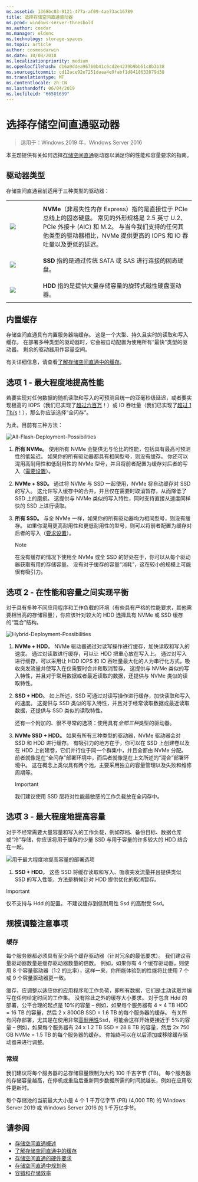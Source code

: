 ```yaml
---
ms.assetid: 1368bc83-9121-477a-af09-4ae73ac16789
title: 选择存储空间直通驱动器
ms.prod: windows-server-threshold
ms.author: cosdar
ms.manager: eldenc
ms.technology: storage-spaces
ms.topic: article
author: cosmosdarwin
ms.date: 10/08/2018
ms.localizationpriority: medium
ms.openlocfilehash: d16a9ddea96760b41c6cd2e4239b9bb51c8b3b38
ms.sourcegitcommit: cd12ace92e7251daaa4e9fabf1d8418632879d38
ms.translationtype: MT
ms.contentlocale: zh-CN
ms.lasthandoff: 06/04/2019
ms.locfileid: "66501639"
---
```

# <a name="choosing-drives-for-storage-spaces-direct"></a>选择存储空间直通驱动器

>适用于：Windows 2019 年，Windows Server 2016

本主题提供有关如何选择[存储空间直通](storage-spaces-direct-overview.md)驱动器以满足你的性能和容量要求的指南。

## <a name="drive-types"></a>驱动器类型

存储空间直通目前适用于三种类型的驱动器：

<table>
    <tr style="border: 0;">
        <td style="padding: 10px; border: 0; width:70px">
            <img src="media/understand-the-cache/NVMe-100px.png">
        </td>
        <td style="padding: 10px; border: 0;" valign="middle">
            <b>NVMe</b>（非易失性内存 Express）指的是直接位于 PCIe 总线上的固态硬盘。 常见的外形规格是 2.5 英寸 U.2、PCIe 外接卡 (AIC) 和 M.2。 与当今我们支持的任何其他类型的驱动器相比，NVMe 提供更高的 IOPS 和 IO 吞吐量以及更低的延迟。
        </td>
    </tr>
    <tr style="border: 0;">
        <td style="padding: 10px; border: 0; width:70px" >
            <img src="media/understand-the-cache/SSD-100px.png">
        </td>
        <td style="padding: 10px; border: 0;" valign="middle">
            <b>SSD</b> 指的是通过传统 SATA 或 SAS 进行连接的固态硬盘。
        </td>
    </tr>
    <tr style="border: 0;">
        <td style="padding: 10px; border: 0; width:70px">
            <img src="media/understand-the-cache/HDD-100px.png">
        </td>
        <td style="padding: 10px; border: 0;" valign="middle">
            <b>HDD</b> 指的是提供大量存储容量的旋转式磁性硬盘驱动器。
        </td>
    </tr>
</table>

## <a name="built-in-cache"></a>内置缓存

存储空间直通具有内置服务器端缓存。 这是一个大型、持久且实时的读取和写入缓存。 在部署多种类型的驱动器时，它会被自动配置为使用所有“最快”类型的驱动器。 剩余的驱动器用作容量空间。

有关详细信息，请查看[了解存储空间直通中的缓存](understand-the-cache.md)。

## <a name="option-1--maximizing-performance"></a>选项 1 - 最大程度地提高性能

若要实现对任何数据的随机读取和写入的可预测且统一的亚毫秒级延迟，或者要实现极高的 IOPS（我们已实现了[超过六百万](https://www.youtube.com/watch?v=0LviCzsudGY&t=28m)！）或 IO 吞吐量（我们已实现了[超过 1 Tb/s](https://www.youtube.com/watch?v=-LK2ViRGbWs&t=16m50s)！），那么你应该选择“全闪存”。

为此，目前有三种方法：

![All-Flash-Deployment-Possibilities](media/choosing-drives-and-resiliency-types/All-Flash-Deployment-Possibilities.png)

1. **所有 NVMe。** 使用所有 NVMe 会提供无与伦比的性能，包括具有最高可预测性的低延迟。 如果你的所有驱动器都具有相同型号，则没有缓存。 你还可以混用高耐用性和低耐用性的 NVMe 型号，并且将前者配置为缓存对后者的写入（[需要设置](understand-the-cache.md#manual)）。

2. **NVMe + SSD。** 通过将 NVMe 与 SSD 一起使用，NVMe 将自动缓存对 SSD 的写入。 这允许写入缓存中的合并，并且仅在需要时取消暂存，从而降低了 SSD 上的磨损。 这提供与 NVMe 类似的写入特性，同时支持直接从速度同样快的 SSD 上进行读取。

3. **所有 SSD。** 与全 NVMe 一样，如果你的所有驱动器均为相同型号，则没有缓存。 如果你混用更高耐用性和更低耐用性的型号，则可以将前者配置为缓存对后者的写入（[要求设置](understand-the-cache.md#manual)）。

   >[!NOTE]
   > 在没有缓存的情况下使用全 NVMe 或全 SSD 的好处在于，你可以从每个驱动器获取有用的存储容量。 没有对于缓存的容量“消耗”，这在较小的规模上可能很有吸引力。

## <a name="option-2--balancing-performance-and-capacity"></a>选项 2 - 在性能和容量之间实现平衡

对于具有多种不同应用程序和工作负载的环境（有些具有严格的性能要求，其他需要相当高的存储容量），你应该针对较大的 HDD 选择具有 NVMe 或 SSD 缓存的“混合”结构。

![Hybrid-Deployment-Possibilities](media/choosing-drives-and-resiliency-types/Hybrid-Deployment-Possibilities.png)

1. **NVMe + HDD**。 NVMe 驱动器通过对读写操作进行缓存，加快读取和写入的速度。 通过对读取进行缓存，可以让 HDD 把重心放在写入上。 通过对写入进行缓存，可以采用让 HDD IOPS 和 IO 吞吐量最大化的人为串行化方式，吸收突发流量并使写入在仅需要时合并和取消暂存。 这提供与 NVMe 类似的写入特性，并且对于常用数据或者最近读取的数据，还提供与 NVMe 类似的读取特性。

2. **SSD + HDD**。 如上所述，SSD 可通过对读写操作进行缓存，加快读取和写入的速度。 这提供与 SSD 类似的写入特性，并且对于经常读取数据或最近读取数据，还提供与 SSD 类似的读取特性。

    还有一个附加的、很不寻常的选项：使用具有*全部三种*类型的驱动器。

3. **NVMe SSD + HDD。** 如果有所有三种类型的驱动器，NVMe 驱动器会对 SSD 和 HDD 进行缓存。 有吸引力的地方在于，你可以在 SSD 上创建卷以及在 HDD 上创建卷，它们并行位于同一个群集中，并且全都由 NVMe 分配。 前者就像是在“全闪存”部署环境中，而后者就像是在上文所述的“混合”部署环境中。 这在概念上类似具有两个池，主要采用独立的容量管理以及失败和维修周期等。

   >[!IMPORTANT]
   > 我们建议使用 SSD 层将对性能最敏感的工作负载放在全闪存中。

## <a name="option-3--maximizing-capacity"></a>选项 3 - 最大程度地提高容量

对于不经常需要大量容量和写入的工作负载，例如存档、备份目标、数据仓库或“冷”存储，你应该将用于缓存的少量 SSD 与用于容量的许多较大的 HDD 结合在一起。

![用于最大程度地提高容量的部署选项](media/choosing-drives-and-resiliency-types/maximizing-capacity.png)

1. **SSD + HDD**。 这些 SSD 将缓存读取和写入、吸收突发流量并且提供类似 SSD 的写入性能，方法是稍候针对 HDD 提供优化的取消暂存。

>[!IMPORTANT]
>仅不支持与 Hdd 的配置。 不建议缓存到低耐用性 Ssd 的高耐受 Ssd。

## <a name="sizing-considerations"></a>规模调整注意事项

### <a name="cache"></a>缓存

每个服务器都必须具有至少两个缓存驱动器（针对冗余的最低要求）。 我们建议容量驱动器数量是缓存驱动器数量的倍数。 例如，如果你有 4 个缓存驱动器，则使用 8 个容量驱动器（1:2 的比率），这样一来，你所能体验到的性能将比使用 7 个或 9 个容量驱动器更一致。

缓存，应调整以适应你的应用程序和工作负荷，即所有数据，它们是主动读取并编写在任何给定时间的工作集。 没有除此之外的缓存大小要求。 对于包含 Hdd 的部署，公平合理的起点是 10%的容量 – 例如，如果每个服务器有 4 × 4 TB HDD = 16 TB 的容量，然后 2 x 800GB SSD = 1.6 TB 的每个服务器的缓存。 有关所有闪存部署，尤其是在使用非常[高耐用性](https://blogs.technet.microsoft.com/filecab/2017/08/11/understanding-dwpd-tbw/)Ssd，可能会这样开始更接近于 5%的容量 – 例如，如果每个服务器有 24 x 1.2 TB SSD = 28.8 TB 的容量，然后 2x 750 GB NVMe = 1.5 TB 的每个服务器的缓存。 你始终可以在以后添加或移除缓存驱动器来进行调整。

### <a name="general"></a>常规

我们建议将每个服务器的总存储容量限制为大约 100 千吉字节 (TB)。 每个服务器的存储容量越高，在停机或重启后重新同步数据所需的时间就越长，例如在应用软件更新时。

每个存储池的当前最大大小是 4 个 1 千万亿字节 (PB) (4,000 TB) 的 Windows Server 2019 或 Windows Server 2016 的 1 千万亿字节。

## <a name="see-also"></a>请参阅

- [存储空间直通概述](storage-spaces-direct-overview.md)
- [了解存储空间直通中的缓存](understand-the-cache.md)
- [存储空间直通的硬件要求](storage-spaces-direct-hardware-requirements.md)
- [存储空间直通中规划卷](plan-volumes.md)
- [容错和存储效率](storage-spaces-fault-tolerance.md)
